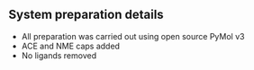 ## System preparation details


* All preparation was carried out using open source PyMol v3
* ACE and NME caps added
* No ligands removed

